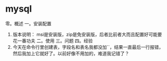 # mysql
零。概述
一。安装配置
1. 版本说明：
    msi是安装版，zip是免安装版，后者比前者大而且配置好可能要花一番功夫
二。使用
三。问题
四。经验
1. 今天在命令行里创建表，字段名和表名我都没加``，结果一直最后一行报错，然后我加上它就好了。以前好像不用加的，难道我记错了？